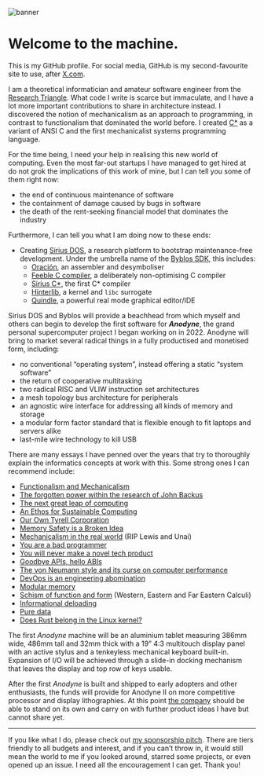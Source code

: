 ![banner](https://cdn.tohoku.ac/f/7d319f5021a74d4394d76d12dad7aacf/unknown.jpg)

# Welcome to the machine.

This is my GitHub profile. For social media, GitHub is my second-favourite site to use, after [X.com](https://x.com/nicholatian).

I am a theoretical informatician and amateur software engineer from the [Research Triangle](https://en.wikipedia.org/wiki/Research_Triangle). What code I write is scarce but immaculate, and I have a lot more important contributions to share in architecture instead. I discovered the notion of mechanicalism as an approach to programming, in contrast to functionalism that dominated the world before. I created [C\*](https://wiki.xion.mt/C*) as a variant of ANSI C and the first mechanicalist systems programming language.

For the time being, I need your help in realising this new world of computing. Even the most far-out startups I have managed to get hired at do not grok the implications of this work of mine, but I can tell you some of them right now:
- the end of continuous maintenance of software
- the containment of damage caused by bugs in software
- the death of the rent-seeking financial model that dominates the industry

Furthermore, I can tell you what I am doing now to these ends:
- Creating [Sirius DOS](https://wiki.xion.mt/Sirius_DOS), a research platform to bootstrap maintenance-free development. Under the umbrella name of the [Byblos SDK](https://wiki.xion.mt/Byblos), this includes:
	- [Oración](https://wiki.xion.mt/Oración), an assembler and desymboliser
	- [Feeble C compiler](https://wiki.xion.mt/FCC), a deliberately non-optimising C compiler
	- [Sirius C\*](https://wiki.xion.mt/Sirius_C*), the first C\* compiler
	- [Hinterlib](https://wiki.xion.mt/Hinterlib), a kernel and `libc` surrogate
	- [Quindle](https://wiki.xion.mt/Quindle), a powerful real mode graphical editor/IDE

Sirius DOS and Byblos will provide a beachhead from which myself and others can begin to develop the first software for _**Anodyne**_, the grand personal supercomputer project I began working on in 2022. Anodyne will bring to market several radical things in a fully productised and monetised form, including:
- no conventional “operating system”, instead offering a static “system software”
- the return of cooperative multitasking
- two radical RISC and VLIW instruction set architectures
- a mesh topology bus architecture for peripherals
- an agnostic wire interface for addressing all kinds of memory and storage
- a modular form factor standard that is flexible enough to fit laptops and servers alike
- last-mile wire technology to kill USB

There are many essays I have penned over the years that try to thoroughly explain the informatics concepts at work with this. Some strong ones I can recommend include:
- [Functionalism and Mechanicalism](https://www.nichfury.com/p/functionalism-mechanicalism)
- [The forgotten power within the research of John Backus](https://www.nichfury.com/p/backus-von-neumann)
- [The next great leap of computing](https://www.nichfury.com/p/great-leap)
- [An Ethos for Sustainable Computing](https://www.nichfury.com/p/ethos)
- [Our Own Tyrell Corporation](https://www.nichfury.com/p/tyrell)
- [Memory Safety is a Broken Idea](https://www.nichfury.com/p/safety)
- [Mechanicalism in the real world](https://www.nichfury.com/p/mechanicalism) (RIP Lewis and Unai)
- [You are a bad programmer](https://www.nichfury.com/p/bad-programmer)
- [You will never make a novel tech product](https://www.nichfury.com/p/never)
- [Goodbye APIs, hello ABIs](https://www.nichfury.com/p/abi)
- [The von Neumann style and its curse on computer performance](https://www.nichfury.com/p/von-neumann-performance)
- [DevOps is an engineering abomination](https://www.nichfury.com/p/devops)
- [Modular memory](https://www.nichfury.com/p/modular)
- [Schism of function and form](https://www.nichfury.com/p/schism) (Western, Eastern and Far Eastern Calculi)
- [Informational deloading](https://www.nichfury.com/p/info-deloading)
- [Pure data](https://www.nichfury.com/p/data)
- [Does Rust belong in the Linux kernel?](https://www.nichfury.com/p/rust-linux)

The first _Anodyne_ machine will be an aluminium tablet measuring 386mm wide, 486mm tall and 32mm thick with a 19” 4:3 multitouch display panel with an active stylus and a tenkeyless mechanical keyboard built-in. Expansion of I/O will be achieved through a slide-in docking mechanism that leaves the display and top row of keys usable.

After the first _Anodyne_ is built and shipped to early adopters and other enthusiasts, the funds will provide for Anodyne II on more competitive processor and display lithographies. At this point [the company](https://xion.mt/) should be able to stand on its own and carry on with further product ideas I have but cannot share yet.

-----

If you like what I do, please check out [my sponsorship pitch](https://github.com/sponsors/nicholatian). There are tiers friendly to all budgets and interest, and if you can’t throw in, it would still mean the world to me if you looked around, starred some projects, or even opened up an issue. I need all the encouragement I can get. Thank you!
